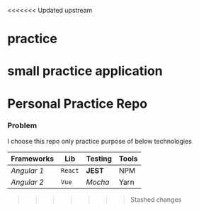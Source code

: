 <<<<<<< Updated upstream
# practice
small practice  application 
=======
# Personal Practice Repo #

### Problem
I choose this repo only practice purpose of below technologies 

Frameworks | Lib | Testing | Tools
--- | --- | --- | ---
*Angular 1* | `React` | **JEST**  |NPM
*Angular 2* | `Vue` |  *Mocha* | Yarn
>>>>>>> Stashed changes
